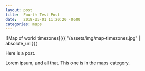 ```yaml
---
layout: post
title:  Fourth Test Post
date:   2018-05-01 11:20:20 -0500
categories: maps
---
```


![Map of world timezones]({{ "/assets/img/map-timezones.jpg" | absolute_url }})

Here is a post.

Lorem ipsum, and all that. This one is in the maps category.